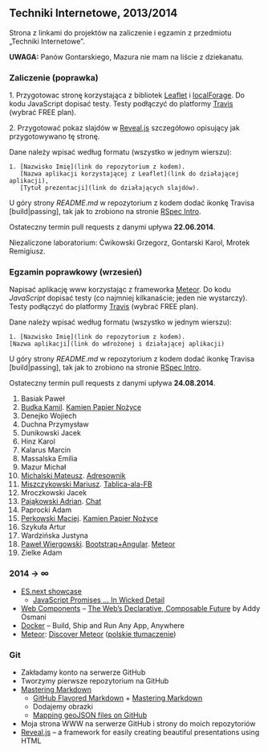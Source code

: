 ## Techniki Internetowe, 2013/2014

Strona z linkami do projektów na zaliczenie i egzamin z przedmiotu „Techniki Internetowe”.

**UWAGA:** Panów Gontarskiego, Mazura nie mam na liście z dziekanatu.

### Zaliczenie (poprawka)

1\. Przygotowac stronę korzystająca z bibliotek [Leaflet](http://leafletjs.com/)
i [localForage](https://github.com/mozilla/localForage).
Do kodu JavaScript dopisać testy. Testy podłączyć do
platformy [Travis](https://travis-ci.com/plans) (wybrać FREE plan).

2\. Przygotować pokaz slajdów w [Reveal.js](http://lab.hakim.se/reveal-js/)
szczegółowo opisujący jak przygotowywano tę stronę.

Dane należy wpisać według formatu (wszystko w jednym wierszu):

    1. [Nazwisko Imię](link do repozytorium z kodem).
       [Nazwa aplikacji korzystającej z Leaflet](link do działającej aplikacji),
       [Tytuł prezentacji](link do działających slajdów).

U góry strony *README.md* w repozytorium z kodem dodać ikonkę Travisa [build|passing],
tak jak to zrobiono na stronie [RSpec Intro](https://github.com/wbzyl/ruby-intro).

Ostateczny termin pull requests z danymi upływa **22.06.2014**.

Niezaliczone laboratorium: Ćwikowski Grzegorz, Gontarski Karol, Mrotek Remigiusz.


### Egzamin poprawkowy (wrzesień)

Napisać aplikację www korzystając z frameworka [Meteor](https://www.meteor.com/).
Do kodu *JavaScript* dopisać testy (co najmniej kilkanaście; jeden nie wystarczy).
Testy podłączyć do platformy [Travis](https://travis-ci.com/plans) (wybrać FREE plan).

Dane należy wpisać według formatu (wszystko w jednym wierszu):

    1. [Nazwisko Imię](link do repozytorium z kodem).
    [Nazwa aplikacji](link do wdrożonej i działającej aplikacji)

U góry strony *README.md* w repozytorium z kodem dodać ikonkę Travisa [build|passing],
tak jak to zrobiono na stronie [RSpec Intro](https://github.com/wbzyl/ruby-intro).

Ostateczny termin pull requests z danymi upływa **24.08.2014**.

1. Basiak Paweł
1. [Budka Kamil](https://github.com/mperkowski/KNP-Meteor). [Kamien Papier Nożyce](http://knp.meteor.com)
1. Denejko Wojiech
1. Duchna Przymysław
1. Dunikowski Jacek
1. Hinz Karol
1. Kalarus Marcin
1. Massalska Emilia
1. Mazur Michał
1. [Michalski Mateusz](https://github.com/matismatis93/MeteorApp). [Adresownik](http://adresownik.meteor.com)
1. [Miszczykowski Mariusz](https://github.com/miszczyk/meteor-fbapp). [Tablica-ala-FB](http://projekt.meteor.com/)
1. Mroczkowski Jacek
1. [Pająkowski Adrian](https://github.com/apajakowski/chat). [Chat](http://apka.meteor.com)
1. Paprocki Adam
1. [Perkowski Maciej](https://github.com/mperkowski/KNP-Meteor). [Kamien Papier Nożyce](http://knp.meteor.com)
1. Szykuła Artur
1. Wardzińska Justyna
1. [Paweł Wiergowski](https://github.com/pwiergowski). [Bootstrap+Angular](http://pwiergowski.github.io/). [Meteor](https://github.com/pwiergowski/pwiergowski-ti-meteor)
1. Zielke Adam


### 2014 → ∞

- [ES.next showcase](https://github.com/sindresorhus/esnext-showcase)
  - [JavaScript Promises ... In Wicked Detail](http://mattgreer.org/articles/promises-in-wicked-detail/)
- [Web Components](http://w3c.github.io/webcomponents/explainer/) –
  [The Web’s Declarative, Composable Future](http://addyosmani.com/blog/the-webs-declarative-composable-future/)
  by Addy Osmani
- [Docker](http://www.docker.com/) –  Build, Ship and Run Any App, Anywhere
- [Meteor](https://www.meteor.com/):
  [Discover Meteor](http://book.discovermeteor.com/)
  ([polskie tłumaczenie](http://pl.discovermeteor.com/))


### Git

- Zakładamy konto na serwerze GitHub
- Tworzymy pierwsze repozytorium na GitHub
- [Mastering Markdown](http://daringfireball.net/projects/markdown/syntax)
  - [GitHub Flavored Markdown](http://guides.github.com/overviews/mastering-markdown/) +
    [Mastering Markdown](http://guides.github.com/overviews/mastering-markdown/)
  - Dodajemy obrazki
  - [Mapping geoJSON files on GitHub](https://help.github.com/articles/mapping-geojson-files-on-github)
- Moja strona WWW na serwerze GitHub i strony do moich repozytoriów
- [Reveal.js](https://github.com/hakimel/reveal.js) –
  a framework for easily creating beautiful presentations using HTML
